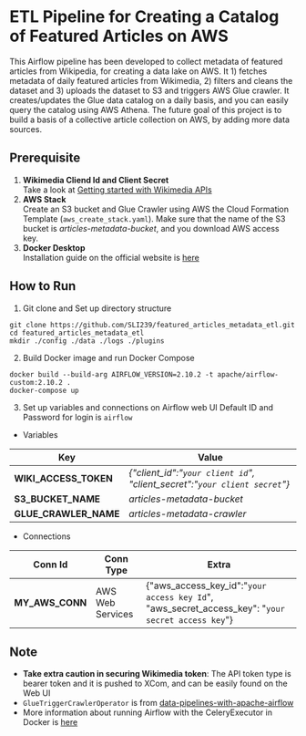 # ETL Pipeline for Creating a Catalog of Featured Articles on AWS
This Airflow pipeline has been developed to collect metadata of featured articles from Wikipedia, for creating a data lake on AWS. It 1) fetches metadata of daily featured articles from Wikimedia, 2) filters and cleans the dataset and 3) uploads the dataset to S3 and triggers AWS Glue crawler. It creates/updates the Glue data catalog on a daily basis, and you can easily query the catalog using AWS Athena. The future goal of this project is to build a basis of a collective article collection on AWS, by adding more data sources.


## Prerequisite
1.  **Wikimedia Cliend Id and Client Secret**\
  Take a look at [Getting started with Wikimedia APIs](https://api.wikimedia.org/wiki/Getting_started_with_Wikimedia_APIs)
2.  **AWS Stack**\
  Create an S3 bucket and Glue Crawler using AWS the Cloud Formation Template (`aws_create_stack.yaml`). Make sure that the name of the S3 bucket is *articles-metadata-bucket*, and you download AWS access key.
3.  **Docker Desktop**\
  Installation guide on the official website is [here](https://docs.docker.com/compose/install/)
   

## How to Run
1. Git clone and Set up directory structure
```
git clone https://github.com/SLI239/featured_articles_metadata_etl.git
cd featured_articles_metadata_etl
mkdir ./config ./data ./logs ./plugins
```
2. Build Docker image and run Docker Compose
```
docker build --build-arg AIRFLOW_VERSION=2.10.2 -t apache/airflow-custom:2.10.2 .
docker-compose up
```
3. Set up variables and connections on Airflow web UI
Default ID and Password for login is `airflow`

- Variables
  
| Key                     | Value   | 
| ----------------------- | ------- | 
|  **WIKI_ACCESS_TOKEN**  | *{"client_id":"`your client id`", "client_secret":"`your client secret`"}* | 
|  **S3_BUCKET_NAME**     | *articles-metadata-bucket*  | 
|  **GLUE_CRAWLER_NAME**  | *articles-metadata-crawler* | 

- Connections

| Conn Id            | Conn Type    | Extra        | 
| ----------------------- | ------- | ----------------------- | 
| **MY_AWS_CONN**    | AWS Web Services | {"aws_access_key_id":"`your access key Id`", "aws_secret_access_key": "`your secret access key`"} |


## Note
- **Take extra caution in securing Wikimedia token**: The API token type is bearer token and it is pushed to XCom, and can be easily found on the Web UI
- `GlueTriggerCrawlerOperator` is from [data-pipelines-with-apache-airflow](https://github.com/BasPH/data-pipelines-with-apache-airflow/blob/master/chapter16/dags/custom/operators.py)
- More information about running Airflow with the CeleryExecutor in Docker is [here](https://airflow.apache.org/docs/apache-airflow/stable/howto/docker-compose/index.html)


